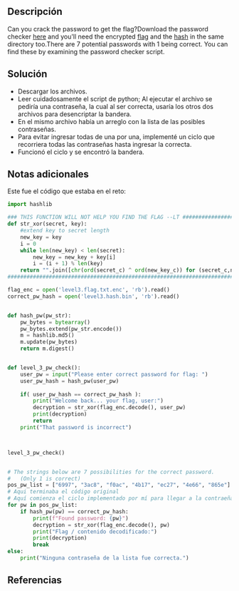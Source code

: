 ## Descripción
Can you crack the password to get the flag?Download the password checker [here](https://artifacts.picoctf.net/c/16/level3.py) and you'll need the encrypted [flag](https://artifacts.picoctf.net/c/16/level3.flag.txt.enc) and the [hash](https://artifacts.picoctf.net/c/16/level3.hash.bin) in the same directory too.There are 7 potential passwords with 1 being correct. You can find these by examining the password checker script.
## Solución
- Descargar los archivos.
- Leer cuidadosamente el script de python; Al ejecutar el archivo se pediría una contraseña, la cual al ser correcta, usaría los otros dos archivos para desencriptar la bandera.
- En el mismo archivo había un arreglo con la lista de las posibles contraseñas.
- Para evitar ingresar todas de una por una, implementé un ciclo que recorriera todas las contraseñas hasta ingresar la correcta.
- Funcionó el ciclo y se encontró la bandera.
## Notas adicionales
Este fue el código que estaba en el reto:
``` python
import hashlib

### THIS FUNCTION WILL NOT HELP YOU FIND THE FLAG --LT ########################
def str_xor(secret, key):
    #extend key to secret length
    new_key = key
    i = 0
    while len(new_key) < len(secret):
        new_key = new_key + key[i]
        i = (i + 1) % len(key)        
    return "".join([chr(ord(secret_c) ^ ord(new_key_c)) for (secret_c,new_key_c) in zip(secret,new_key)])
###############################################################################

flag_enc = open('level3.flag.txt.enc', 'rb').read()
correct_pw_hash = open('level3.hash.bin', 'rb').read()


def hash_pw(pw_str):
    pw_bytes = bytearray()
    pw_bytes.extend(pw_str.encode())
    m = hashlib.md5()
    m.update(pw_bytes)
    return m.digest()


def level_3_pw_check():
    user_pw = input("Please enter correct password for flag: ")
    user_pw_hash = hash_pw(user_pw)
    
    if( user_pw_hash == correct_pw_hash ):
        print("Welcome back... your flag, user:")
        decryption = str_xor(flag_enc.decode(), user_pw)
        print(decryption)
        return
    print("That password is incorrect")



level_3_pw_check()


# The strings below are 7 possibilities for the correct password. 
#   (Only 1 is correct)
pos_pw_list = ["6997", "3ac8", "f0ac", "4b17", "ec27", "4e66", "865e"]
# Aqui terminaba el código original
# Aquí comienza el ciclo implementado por mí para llegar a la contraeña correcta, recorriendo el arreglo que se proporcionaba en el código original
for pw in pos_pw_list:
    if hash_pw(pw) == correct_pw_hash:
        print(f"Found password: {pw}")
        decryption = str_xor(flag_enc.decode(), pw)
        print("Flag / contenido decodificado:")
        print(decryption)
        break
else:
    print("Ninguna contraseña de la lista fue correcta.")

```
## Referencias
